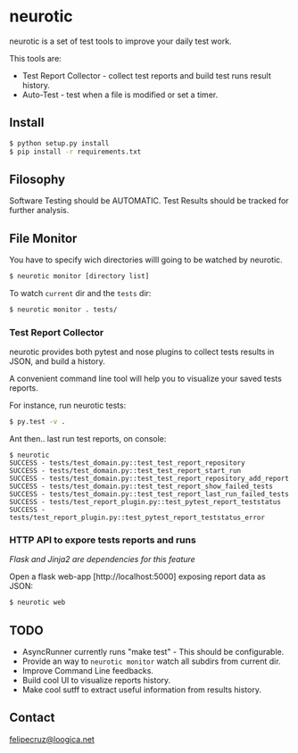 # neurotic

neurotic is a set of test tools to improve your daily test work.

This tools are:

* Test Report Collector - collect test reports and build test runs result history.
* Auto-Test - test when a file is modified or set a timer. 

## Install

```sh
$ python setup.py install
$ pip install -r requirements.txt
```

## Filosophy

Software Testing should be AUTOMATIC.
Test Results should be tracked for further analysis.

## File Monitor

You have to specify wich directories willl going to be watched by neurotic.

```sh
$ neurotic monitor [directory list]
```

To watch `current` dir and the `tests` dir:

```sh
$ neurotic monitor . tests/ 
```

### Test Report Collector

neurotic provides both pytest and nose plugins to collect tests results in JSON,
and build a history.

A convenient command line tool will help you to visualize your saved tests 
reports.

For instance, run neurotic tests:

```sh
$ py.test -v .
```

Ant then.. last run test reports, on console:

```
$ neurotic
SUCCESS - tests/test_domain.py::test_test_report_repository
SUCCESS - tests/test_domain.py::test_test_report_start_run
SUCCESS - tests/test_domain.py::test_test_report_repository_add_report
SUCCESS - tests/test_domain.py::test_test_report_show_failed_tests
SUCCESS - tests/test_domain.py::test_test_report_last_run_failed_tests
SUCCESS - tests/test_report_plugin.py::test_pytest_report_teststatus
SUCCESS - tests/test_report_plugin.py::test_pytest_report_teststatus_error
```

### HTTP API to expore tests reports and runs

*Flask and Jinja2 are dependencies for this feature*

Open a flask web-app [http://localhost:5000] exposing report data as JSON:

```sh
$ neurotic web
```

## TODO

* AsyncRunner currently runs "make test" - This should be configurable.
* Provide an way to `neurotic monitor` watch all subdirs from current dir.
* Improve Command Line feedbacks.
* Build cool UI to visualize reports history.
* Make cool sutff to extract useful information from results history.

## Contact

felipecruz@loogica.net
